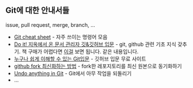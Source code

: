 ## Git에 대한 안내서들

issue, pull request, merge, branch, ...

* [Git cheat sheet](https://training.github.com/downloads/ko/github-git-cheat-sheet) - 자주 쓰이는 명령어 모음
* [Do it! 지옥에서 온 문서 관리자 깃&깃허브 입문](https://books.google.co.kr/books?id=R0eYzQEACAAJ&dq=%EC%A7%80%EC%98%A5%EC%97%90%EC%84%9C+%EC%98%A8+%EB%AC%B8%EC%84%9C%EA%B4%80%EB%A6%AC%EC%9E%90&hl=ko&sa=X&redir_esc=y) - git, github 관련 기초 지식 갖추기.
  책 구매가 어렵다면 [이걸](https://opentutorials.org/course/2708) 보면 됩니다. 같은 내용입니다.
* [누구나 쉽게 이해할 수 있는 Git입문](https://backlog.com/git-tutorial/kr/intro/intro1_1.html) - 깃허브 입문 무료 사이트
* [github fork 최신화하는 방법](https://lifove.tistory.com/54) - fork한 레포지토리를 최신 원본으로 동기화하기
* [Undo anything in Git](https://bhupesh.gitbook.io/notes/git/how-to-undo-anything-in-git) - Git에서 아무 작업을 되돌리기
* ...
